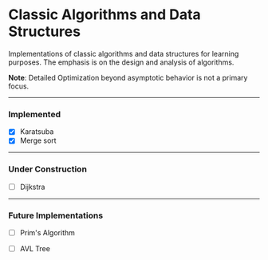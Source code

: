 # Classic Algorithms and Data Structures

Implementations of classic algorithms and data structures for learning purposes. The emphasis is on the design and analysis of algorithms.

**Note**: Detailed Optimization beyond asymptotic behavior is not a primary focus.

---

### Implemented

- [x] Karatsuba
- [x] Merge sort

---

### Under Construction

- [ ] Dijkstra

---

### Future Implementations

- [ ] Prim's Algorithm
- [ ] AVL Tree



